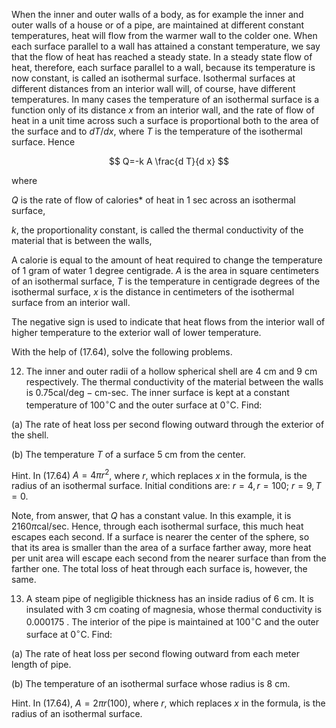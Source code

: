 When the inner and outer walls of a body, as for example the inner and outer walls of a house or of a pipe, are maintained at different constant temperatures, heat will flow from the warmer wall to the colder one. When each surface parallel to a wall has attained a constant temperature, we say that the flow of heat has reached a steady state. In a steady state flow of heat, therefore, each surface parallel to a wall, because its temperature is now constant, is called an isothermal surface. Isothermal surfaces at different distances from an interior wall will, of course, have different temperatures. In many cases the temperature of an isothermal surface is a function only of its distance $x$ from an interior wall, and the rate of flow of heat in a unit time across such a surface is proportional both to the area of the surface and to $d T / d x$, where $T$ is the temperature of the isothermal surface. Hence

$$
Q=-k A \frac{d T}{d x}
$$

where

$Q$ is the rate of flow of calories* of heat in 1 sec across an isothermal surface,

$k$, the proportionality constant, is called the thermal conductivity of the material that is between the walls,

A calorie is equal to the amount of heat required to change the temperature of 1 gram of water 1 degree centigrade. $A$ is the area in square centimeters of an isothermal surface, $T$ is the temperature in centigrade degrees of the isothermal surface, $x$ is the distance in centimeters of the isothermal surface from an interior wall.

The negative sign is used to indicate that heat flows from the interior wall of higher temperature to the exterior wall of lower temperature.

With the help of (17.64), solve the following problems.

12. The inner and outer radii of a hollow spherical shell are $4 \mathrm{~cm}$ and $9 \mathrm{~cm}$ respectively. The thermal conductivity of the material between the walls is $0.75 \mathrm{cal} / \mathrm{deg}-\mathrm{cm}$-sec. The inner surface is kept at a constant temperature of $100^{\circ} \mathrm{C}$ and the outer surface at $0^{\circ} \mathrm{C}$. Find:

(a) The rate of heat loss per second flowing outward through the exterior of the shell.

(b) The temperature $T$ of a surface $5 \mathrm{~cm}$ from the center.

Hint. In (17.64) $A=4 \pi r^{2}$, where $r$, which replaces $x$ in the formula, is the radius of an isothermal surface. Initial conditions are: $r=4, r=100$; $r=9, T=0$.

Note, from answer, that $Q$ has a constant value. In this example, it is $2160 \pi \mathrm{cal} / \mathrm{sec}$. Hence, through each isothermal surface, this much heat escapes each second. If a surface is nearer the center of the sphere, so that its area is smaller than the area of a surface farther away, more heat per unit area will escape each second from the nearer surface than from the farther one. The total loss of heat through each surface is, however, the same.

13. A steam pipe of negligible thickness has an inside radius of $6 \mathrm{~cm}$. It is insulated with $3 \mathrm{~cm}$ coating of magnesia, whose thermal conductivity is 0.000175 . The interior of the pipe is maintained at $100^{\circ} \mathrm{C}$ and the outer surface at $0^{\circ} \mathrm{C}$. Find:

(a) The rate of heat loss per second flowing outward from each meter length of pipe.

(b) The temperature of an isothermal surface whose radius is $8 \mathrm{~cm}$.

Hint. In (17.64), $A=2 \pi r(100)$, where $r$, which replaces $x$ in the formula, is the radius of an isothermal surface.